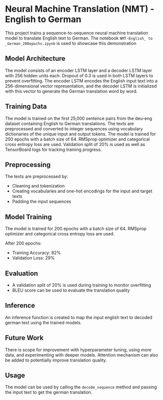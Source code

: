 # Neural Machine Translation (NMT) - English to German

This project trains a sequence-to-sequence neural machine translation model to translate English text to German. 
The notebook `NMT-English_ to _German_200epochs.ipynb` is used to showcase this demonstration

## Model Architecture
The model consists of an encoder LSTM layer and a decoder LSTM layer with 256 hidden units each. Dropout of 0.3 is used in both LSTM layers to prevent overfitting.
The encoder LSTM encodes the English input text into a 256-dimensional vector representation, and the decoder LSTM is initialized with this vector to generate the German translation word by word.

## Training Data 

The model is trained on the first 25,000 sentence pairs from the deu-eng dataset containing English to German translations. 
The texts are preprocessed and converted to integer sequences using vocabulary dictionaries of the unique input and output tokens.
The model is trained for 200 epochs with a batch size of 64. RMSprop optimizer and categorical cross entropy loss are used. 
Validation split of 20% is used as well as TensorBoard logs for tracking training progress.

## Preprocessing
The texts are preprocessed by:
- Cleaning and tokenization
- Creating vocabularies and one-hot encodings for the input and target texts 
- Padding the input sequences

## Model Training
The model is trained for 200 epochs with a batch size of 64. RMSprop optimizer and categorical cross entropy loss are used.

After 200 epochs:
- Training Accuracy: 82%
- Validation Loss: 29%

## Evaluation
- A validation split of 20% is used during training to monitor overfitting
- BLEU score can be used to evaluate the translation quality

## Inference
An inference function is created to map the input english text to decoded german text using the trained models. 

## Future Work
There is scope for improvement with hyperparameter tuning, using more data, and experimenting with deeper models. Attention mechanism can also be added to potentially improve translation quality.

## Usage
The model can be used by calling the `decode_sequence` method and passing the input text to get the german translation.

